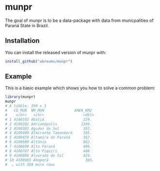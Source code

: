
# munpr

<!-- badges: start -->
<!-- badges: end -->

The goal of munpr is to be a data-package with data from municpalities of Paraná State in Brazil.

## Installation

You can install the released version of munpr with:

``` r
install_github("abreums/munpr")
```

## Example

This is a basic example which shows you how to solve a common problem:

``` r
library(munpr)
munpr
# A tibble: 399 x 3
#   CD_MUN  NM_MUN              AREA_KM2
#    <chr>   <chr>                  <dbl>
# 1 4100103 Abatiá                  229.
# 2 4100202 Adrianópolis           1349.
# 3 4100301 Agudos do Sul           192.
# 4 4100400 Almirante Tamandaré     195.
# 5 4100459 Altamira do Paraná      387.
# 6 4100509 Altônia                 662.
# 7 4100608 Alto Paraná             408.
# 8 4100707 Alto Piquiri            448.
# 9 4100806 Alvorada do Sul         424.
# 10 4100905 Amaporã                 385.
#  … with 389 more rows
```


